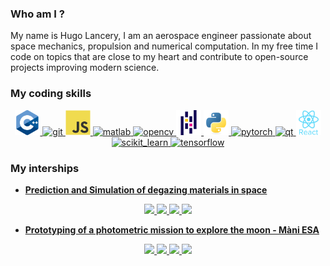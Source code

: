 
### Who am I ? 

My name is Hugo Lancery, I am an aerospace engineer passionate about space mechanics, propulsion and numerical computation. In my free time I code on topics that are close to my heart and contribute to open-source projects improving modern science.

### My coding skills

<div align="center">
<a href="https://www.w3schools.com/cpp/" target="_blank" rel="noreferrer"> <img src="https://raw.githubusercontent.com/devicons/devicon/master/icons/cplusplus/cplusplus-original.svg" alt="cplusplus" width="40" height="40"/> </a> <a href="https://git-scm.com/" target="_blank" rel="noreferrer"> <img src="https://www.vectorlogo.zone/logos/git-scm/git-scm-icon.svg" alt="git" width="40" height="40"/> </a> <a href="https://developer.mozilla.org/en-US/docs/Web/JavaScript" target="_blank" rel="noreferrer"> <img src="https://raw.githubusercontent.com/devicons/devicon/master/icons/javascript/javascript-original.svg" alt="javascript" width="40" height="40"/> </a> <a href="https://www.mathworks.com/" target="_blank" rel="noreferrer"> <img src="https://upload.wikimedia.org/wikipedia/commons/2/21/Matlab_Logo.png" alt="matlab" width="40" height="40"/> </a> <a href="https://opencv.org/" target="_blank" rel="noreferrer"> <img src="https://www.vectorlogo.zone/logos/opencv/opencv-icon.svg" alt="opencv" width="40" height="40"/> </a> <a href="https://pandas.pydata.org/" target="_blank" rel="noreferrer"> <img src="https://raw.githubusercontent.com/devicons/devicon/2ae2a900d2f041da66e950e4d48052658d850630/icons/pandas/pandas-original.svg" alt="pandas" width="40" height="40"/> </a> <a href="https://www.python.org" target="_blank" rel="noreferrer"> <img src="https://raw.githubusercontent.com/devicons/devicon/master/icons/python/python-original.svg" alt="python" width="40" height="40"/> </a> <a href="https://pytorch.org/" target="_blank" rel="noreferrer"> <img src="https://www.vectorlogo.zone/logos/pytorch/pytorch-icon.svg" alt="pytorch" width="40" height="40"/> </a> <a href="https://www.qt.io/" target="_blank" rel="noreferrer"> <img src="https://upload.wikimedia.org/wikipedia/commons/0/0b/Qt_logo_2016.svg" alt="qt" width="40" height="40"/> </a> <a href="https://reactjs.org/" target="_blank" rel="noreferrer"> <img src="https://raw.githubusercontent.com/devicons/devicon/master/icons/react/react-original-wordmark.svg" alt="react" width="40" height="40"/> </a> <a href="https://scikit-learn.org/" target="_blank" rel="noreferrer"> <img src="https://upload.wikimedia.org/wikipedia/commons/0/05/Scikit_learn_logo_small.svg" alt="scikit_learn" width="40" height="40"/> </a> <a href="https://www.tensorflow.org" target="_blank" rel="noreferrer"> <img src="https://www.vectorlogo.zone/logos/tensorflow/tensorflow-icon.svg" alt="tensorflow" width="40" height="40"/> </a>
</div>

### My interships

- **[Prediction and Simulation of degazing materials in space](./Internships/CNES/CNES_rapport_2024.pdf)**

<div align="center">
<a href="./Internships/CNES/CNES_rapport_2024.pdf">
    <img width="200vh" src="https://github.com/user-attachments/assets/dab8ba05-32dc-42dc-8075-b24e6b09112c" />
    <img width="200vh" src="https://github.com/user-attachments/assets/7e5508c6-dc24-4da8-b910-f7e4029d75e5" />
    <img width="200vh" src="https://github.com/user-attachments/assets/b86fb5ca-120c-4547-8f15-4724124bb28e" />
    <img width="200vh" src="https://github.com/user-attachments/assets/48324272-95d8-4368-bf68-e0d2aaf962a7" />
</a> 
</div>

- **[Prototyping of a photometric mission to explore the moon - Màni ESA](./Internships/CNRS/CNRS_rapport_2024.pdf)**

<div align="center">
<a href="./Internships/CNRS/CNRS_rapport_2024.pdf">
    <img width="200vh" src="https://github.com/user-attachments/assets/15c5bd79-feb9-43a4-96ab-37f071d1b477" />
    <img width="200vh" src="https://github.com/user-attachments/assets/750985ef-b693-44c7-8e9f-6d98123cc618" />
    <img width="200vh" src="https://github.com/user-attachments/assets/bf8a9c89-5d94-4d41-a569-4019c7fbe89e" />
    <img width="200vh" src="https://github.com/user-attachments/assets/97b29af1-7973-4664-a674-2d70c04b319f" />
</a> 
</div>
